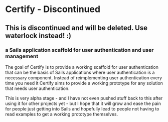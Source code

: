 # Certify - Discontinued
## This is discontinued and will be deleted. Use waterlock instead! :)
### a Sails application scaffold for user authentication and user management
The goal of Certify is to provide a working scaffold for user authentication that
can be the basis of Sails applications where user authentication is a necessary component.
Instead of reimplementing user authentication every time you need it Certify aims to 
provide a working prototype for any solution that needs user authentication.

This is very alpha stage - and I have not even pushed stuff back to this after using it
for other projects yet - but I hope that it will grow and ease the pain for people just
getting into Sails and hopefully lead to people not having to read examples to get a working
prototype themselves.
